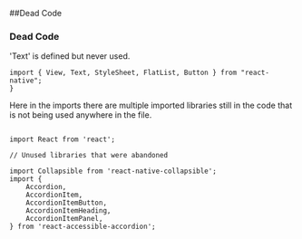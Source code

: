 ##Dead Code

### Dead Code

'Text' is defined but never used.

```{JavaScript}
import { View, Text, StyleSheet, FlatList, Button } from "react-native";
}
```

Here in the imports there are multiple imported libraries still in the code that is not being used anywhere in the file.

```{programming-language}

import React from 'react';

// Unused libraries that were abandoned

import Collapsible from 'react-native-collapsible';
import {
    Accordion,
    AccordionItem,
    AccordionItemButton,
    AccordionItemHeading,
    AccordionItemPanel,
} from 'react-accessible-accordion';


```
